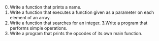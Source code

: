 0. Write a function that prints a name.
1. Write a function that executes a function given as a parameter on each element of an array.
2. Write a function that searches for an integer.
3.Write a program that performs simple operations.
4. Write a program that prints the opcodes of its own main function.
